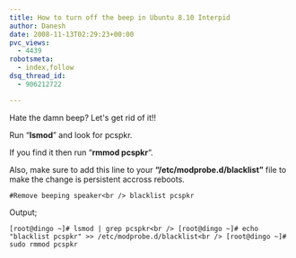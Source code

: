```yaml
---
title: How to turn off the beep in Ubuntu 8.10 Interpid
author: Danesh
date: 2008-11-13T02:29:23+00:00
pvc_views:
  - 4439
robotsmeta:
  - index,follow
dsq_thread_id:
  - 906212722

---
```

Hate the damn beep? Let's get rid of it!!

Run &#8220;**lsmod**&#8221; and look for pcspkr.

If you find it then run &#8220;**rmmod pcspkr**&#8220;.

Also, make sure to add this line to your **&#8220;/etc/modprobe.d/blacklist&#8221;** file to make the change is persistent accross reboots.

`#Remove beeping speaker<br />
blacklist pcspkr`

Output;

`[root@dingo ~]# lsmod | grep pcspkr<br />
[root@dingo ~]# echo "blacklist pcspkr" >> /etc/modprobe.d/blacklist<br />
[root@dingo ~]# sudo rmmod pcspkr`